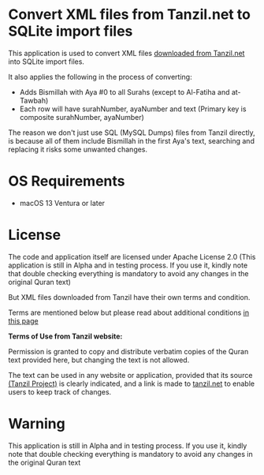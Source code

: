 # Convert XML files from Tanzil.net to SQLite import files

This application is used to convert XML files [downloaded from Tanzil.net](https://tanzil.net/download/) into SQLite import files.

It also applies the following in the process of converting:

- Adds Bismillah with Aya #0 to all Surahs (except to Al-Fatiha and at-Tawbah)
- Each row will have surahNumber, ayaNumber and text (Primary key is composite surahNumber, ayaNumber)

The reason we don't just use SQL (MySQL Dumps) files from Tanzil directly, is because all of them include Bismillah in the first Aya's text, searching and replacing it risks some unwanted changes.

# OS Requirements

- macOS 13 Ventura or later

# License

The code and application itself are licensed under Apache License 2.0 (This application is still in Alpha and in testing process. If you use it, kindly note that double checking everything is mandatory to avoid any changes in the original Quran text)

But XML files downloaded from Tanzil have their own terms and condition.

Terms are mentioned below but please read about additional conditions [in this page](https://tanzil.net/download/)

**Terms of Use from Tanzil website:**

Permission is granted to copy and distribute verbatim copies of the Quran text provided here, but changing the text is not allowed.

The text can be used in any website or application, provided that its source [(Tanzil Project)](https://tanzil.net/download/) is clearly indicated, and a link is made to [tanzil.net](https://tanzil.net) to enable users to keep track of changes. 

# Warning

This application is still in Alpha and in testing process. If you use it, kindly note that double checking everything is mandatory to avoid any changes in the original Quran text


